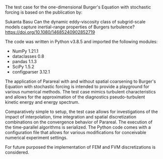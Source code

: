 
The test case for the one-dimensional Burger's Equation with stochastic forcing is based on the publication by:

Sukanta Basu
Can the dynamic eddy-viscosity class of subgrid-scale models capture inertial-range properties of Burgers turbulence?
https://doi.org/10.1080/14685240902852719

The code was written in Python v3.8.5 and imported the following modules:
  * NumPy 1.21.1
  * dataclasses 0.8
  * pandas 1.1.3
  * SciPy 1.5.2
  * configparser 3.12.1

The application of Parareal with and without spatial coarsening to Burger's Equation with stochastic forcing 
is intended to provide a playground for various numerical methods. The test case mimics turbulent characteristics
and allows for the approximation of the diagnostics pseudo-turbulent kinetic energy and energy spectrum. 

Comparatively simple to setup, the test case allows for investigations of the impact of interpolation, time integration
and spatial discretization combinations on the convergence behavior of Parareal. The execution of the time-parallel algorithms is
serialized. The Python code comes with a configuration file that allows for various modifications for conceivable numerical 
experiment settings. 

For future purposed the implementation of FEM and FVM discretizations is considered.
  
